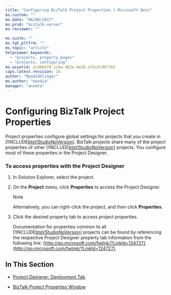 ```yaml
---
title: "Configuring BizTalk Project Properties | Microsoft Docs"
ms.custom: ""
ms.date: "06/08/2017"
ms.prod: "biztalk-server"
ms.reviewer: ""

ms.suite: ""
ms.tgt_pltfrm: ""
ms.topic: "article"
helpviewer_keywords: 
  - "projects, property pages"
  - "projects, configuring"
ms.assetid: 2cd8bbf0-1cba-462a-8e26-a761dc067765
caps.latest.revision: 16
author: "MandiOhlinger"
ms.author: "mandia"
manager: "anneta"
---
```

# Configuring BizTalk Project Properties
Project properties configure global settings for projects that you create in [!INCLUDE[btsVStudioNoVersion](../includes/btsvstudionoversion-md.md)]. BizTalk projects share many of the project properties of other [!INCLUDE[btsVStudioNoVersion](../includes/btsvstudionoversion-md.md)] projects. You configure most of these properties in the Project Designer.  
  
### To access properties with the Project Designer  
  
1. In Solution Explorer, select the project.  
  
2. On the **Project** menu, click **Properties** to access the Project Designer.  
  
   > [!NOTE]
   >  Alternatively, you can right-click the project, and then click **Properties**.  
  
3. Click the desired property tab to access project properties.  
  
   Documentation for properties common to all [!INCLUDE[btsVStudioNoVersion](../includes/btsvstudionoversion-md.md)] projects can be found by referencing the respective Project Designer property tab information from the following link: [http://go.microsoft.com/fwlink/?LinkId=124727](http://go.microsoft.com/fwlink/?LinkId=124727).  
  
## In This Section  
  
-   [Project Designer: Deployment Tab](../core/project-designer-deployment-tab.md)  
  
-   [BizTalk Project Properties Window](../core/biztalk-project-properties-window.md)